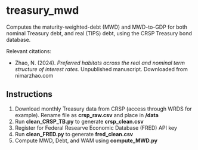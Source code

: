 # treasury_mwd
Computes the maturity-weighted-debt (MWD) and MWD-to-GDP for both nominal Treasury debt, and real (TIPS) debt, using the CRSP Treasury bond database. 

Relevant citations:
* Zhao, N. (2024). _Preferred habitats across the real and nominal term structure of interest rates._ Unpublished manuscript. Downloaded from nimarzhao.com


## Instructions

1. Download monthly Treasury data from CRSP (access through WRDS for example). Rename file as **crsp_raw.csv** and place in **/data**
2. Run **clean_CRSP_TB.py** to generate **crsp_clean.csv**
3. Register for Federal Researve Economic Database (FRED) API key
4. Run **clean_FRED.py** to generate **fred_clean.csv**
5. Compute MWD, Debt, and WAM using **compute_MWD.py**
   
 
